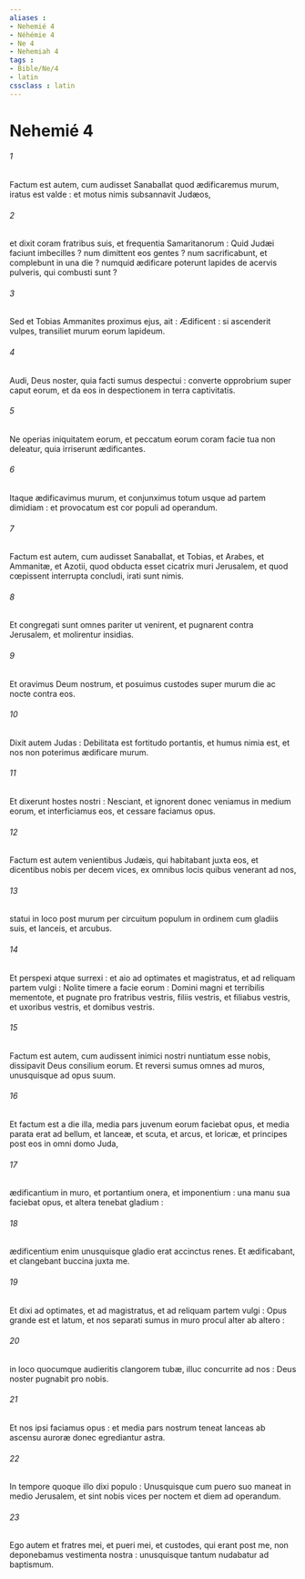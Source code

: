 ```yaml
---
aliases : 
- Nehemié 4
- Néhémie 4
- Ne 4
- Nehemiah 4
tags : 
- Bible/Ne/4
- latin
cssclass : latin
---
```


# Nehemié 4

###### 1
Factum est autem, cum audisset Sanaballat quod ædificaremus murum, iratus est valde : et motus nimis subsannavit Judæos,
###### 2
et dixit coram fratribus suis, et frequentia Samaritanorum : Quid Judæi faciunt imbecilles ? num dimittent eos gentes ? num sacrificabunt, et complebunt in una die ? numquid ædificare poterunt lapides de acervis pulveris, qui combusti sunt ?
###### 3
Sed et Tobias Ammanites proximus ejus, ait : Ædificent : si ascenderit vulpes, transiliet murum eorum lapideum.
###### 4
Audi, Deus noster, quia facti sumus despectui : converte opprobrium super caput eorum, et da eos in despectionem in terra captivitatis.
###### 5
Ne operias iniquitatem eorum, et peccatum eorum coram facie tua non deleatur, quia irriserunt ædificantes.
###### 6
Itaque ædificavimus murum, et conjunximus totum usque ad partem dimidiam : et provocatum est cor populi ad operandum.
###### 7
Factum est autem, cum audisset Sanaballat, et Tobias, et Arabes, et Ammanitæ, et Azotii, quod obducta esset cicatrix muri Jerusalem, et quod cœpissent interrupta concludi, irati sunt nimis.
###### 8
Et congregati sunt omnes pariter ut venirent, et pugnarent contra Jerusalem, et molirentur insidias.
###### 9
Et oravimus Deum nostrum, et posuimus custodes super murum die ac nocte contra eos.
###### 10
Dixit autem Judas : Debilitata est fortitudo portantis, et humus nimia est, et nos non poterimus ædificare murum.
###### 11
Et dixerunt hostes nostri : Nesciant, et ignorent donec veniamus in medium eorum, et interficiamus eos, et cessare faciamus opus.
###### 12
Factum est autem venientibus Judæis, qui habitabant juxta eos, et dicentibus nobis per decem vices, ex omnibus locis quibus venerant ad nos,
###### 13
statui in loco post murum per circuitum populum in ordinem cum gladiis suis, et lanceis, et arcubus.
###### 14
Et perspexi atque surrexi : et aio ad optimates et magistratus, et ad reliquam partem vulgi : Nolite timere a facie eorum : Domini magni et terribilis mementote, et pugnate pro fratribus vestris, filiis vestris, et filiabus vestris, et uxoribus vestris, et domibus vestris.
###### 15
Factum est autem, cum audissent inimici nostri nuntiatum esse nobis, dissipavit Deus consilium eorum. Et reversi sumus omnes ad muros, unusquisque ad opus suum.
###### 16
Et factum est a die illa, media pars juvenum eorum faciebat opus, et media parata erat ad bellum, et lanceæ, et scuta, et arcus, et loricæ, et principes post eos in omni domo Juda,
###### 17
ædificantium in muro, et portantium onera, et imponentium : una manu sua faciebat opus, et altera tenebat gladium :
###### 18
ædificentium enim unusquisque gladio erat accinctus renes. Et ædificabant, et clangebant buccina juxta me.
###### 19
Et dixi ad optimates, et ad magistratus, et ad reliquam partem vulgi : Opus grande est et latum, et nos separati sumus in muro procul alter ab altero :
###### 20
in loco quocumque audieritis clangorem tubæ, illuc concurrite ad nos : Deus noster pugnabit pro nobis.
###### 21
Et nos ipsi faciamus opus : et media pars nostrum teneat lanceas ab ascensu auroræ donec egrediantur astra.
###### 22
In tempore quoque illo dixi populo : Unusquisque cum puero suo maneat in medio Jerusalem, et sint nobis vices per noctem et diem ad operandum.
###### 23
Ego autem et fratres mei, et pueri mei, et custodes, qui erant post me, non deponebamus vestimenta nostra : unusquisque tantum nudabatur ad baptismum.
